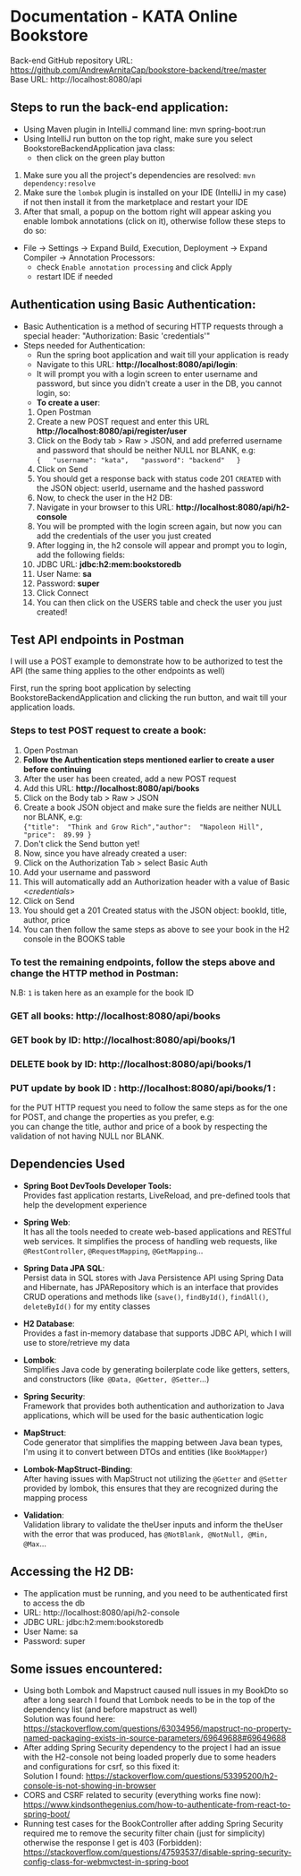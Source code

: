 
# Documentation - KATA Online Bookstore

Back-end GitHub repository URL: https://github.com/AndrewArnitaCap/bookstore-backend/tree/master   
Base URL: http://localhost:8080/api

## Steps to run the back-end application:
- Using Maven plugin in IntelliJ command line: mvn spring-boot:run
- Using IntelliJ run button on the top right, make sure you select BookstoreBackendApplication java class:
  - then click on the green play button
1. Make sure you all the project's dependencies are resolved: `mvn dependency:resolve`
2. Make sure the `lombok` plugin is installed on your IDE (IntelliJ in my case) if not then install it from the marketplace and restart your IDE
3. After that small, a popup on the bottom right will appear asking you enable lombok annotations (click on it), otherwise follow these steps to do so:
- File -> Settings -> Expand Build, Execution, Deployment -> Expand Compiler -> Annotation Processors:
  - check `Enable annotation processing` and click Apply
  - restart IDE if needed

## Authentication using Basic Authentication:
- Basic Authentication is a method of securing HTTP requests through a special header: "Authorization: Basic 'credentials'"
- Steps needed for Authentication:
  - Run the spring boot application and wait till your application is ready
  - Navigate to this URL: **http://localhost:8080/api/login**:
  - It will prompt you with a login screen to enter username and password, but since you didn't create a user in the DB, you cannot login, so:
  - **To create a user**:
  1. Open Postman
  2. Create a new POST request and enter this URL **http://localhost:8080/api/register/user**
  3. Click on the Body tab > Raw > JSON, and add preferred  username and password that should be neither NULL nor BLANK, e.g:   
     `{  
     "username": "kata",  
     "password": "backend"  
     }`
  5. Click on Send
  6. You should get a response back with status code 201 `CREATED` with the JSON object: userId, username and the hashed password
  7. Now, to check the user in the H2 DB:
  8. Navigate in your browser to this URL: **http://localhost:8080/api/h2-console**
  8. You will be prompted with the login screen again, but now you can add the credentials of the user you just created
  9. After logging in, the h2 console will appear and prompt you to login, add the following fields:
    10. JDBC URL: **jdbc:h2:mem:bookstoredb**
    11. User Name: **sa**
    12. Password: **super**
    13. Click Connect
    14. You can then click on the USERS table and check the user you just created!

##  Test API endpoints in Postman
I will use a POST example to demonstrate how to be authorized to test the API (the same thing applies to the other endpoints as well)  

First, run the spring boot application by selecting BookstoreBackendApplication and clicking the run button, and wait till your application loads.
### Steps to test POST request to create a book:
1. Open Postman
2. **Follow the Authentication steps mentioned earlier to create a user before continuing**
3. After the user has been created, add a new POST request
4. Add this URL: **http://localhost:8080/api/books**
5. Click on the Body tab > Raw > JSON
6. Create a book JSON object and make sure the fields are neither NULL nor BLANK, e.g:  
   `{"title":  "Think and Grow Rich","author":  "Napoleon Hill",
   "price":  89.99
   }`
7. Don't click the Send button yet!
8. Now, since you have already created a user:
9.  Click on the Authorization Tab > select Basic Auth
10. Add your username and password
11. This will automatically add an Authorization header with a value of Basic <*credentials*>
12. Click on Send
13. You should get a 201 Created status with the JSON object: bookId, title, author, price
14. You can then follow the same steps as above to see your book in the H2 console in the BOOKS table

### To test the remaining endpoints, follow the steps above and change the HTTP method in Postman:
N.B: `1` is taken here as an example for the book ID
### GET all books: http://localhost:8080/api/books
### GET book by ID: http://localhost:8080/api/books/1
### DELETE book by ID: http://localhost:8080/api/books/1

### PUT update by book ID : http://localhost:8080/api/books/1 :
for the PUT HTTP request you need to follow the same steps as for the one for POST, and change the properties as you prefer, e.g:  
you can change the title, author and price of a book by respecting the validation of not having NULL nor BLANK.

## Dependencies Used
- **Spring Boot DevTools Developer Tools:**  
  Provides fast application restarts, LiveReload, and pre-defined tools that help the development experience

- **Spring Web**:  
  It has all the tools needed to create web-based applications and RESTful web services. It simplifies the process of handling web requests, like `@RestController`, `@RequestMapping`, `@GetMapping`...
- **Spring Data JPA SQL**:  
  Persist data in SQL stores with Java Persistence API using Spring Data and Hibernate, has JPARepository which is an interface that provides CRUD operations and methods like (`save()`, `findById()`, `findAll()`, `deleteById()` for my entity classes
- **H2 Database**:  
  Provides a fast in-memory database that supports JDBC API, which I will use to store/retrieve my data
- **Lombok**:  
  Simplifies Java code by generating boilerplate code like getters, setters, and constructors (like` @Data, @Getter, @Setter`...)
- **Spring Security**:  
  Framework that provides both authentication and authorization to Java applications, which will be used for the basic authentication logic
- **MapStruct**:  
  Code generator that simplifies the mapping between Java bean types, I'm using it to convert between DTOs and entities (like `BookMapper`)
- **Lombok-MapStruct-Binding**:  
  After having issues with MapStruct not utilizing the `@Getter` and `@Setter` provided by lombok, this ensures that they are recognized during the mapping process
- **Validation**:  
  Validation library to validate the theUser inputs and inform the theUser with the error that was produced, has `@NotBlank, @NotNull, @Min, @Max`...

## Accessing the H2 DB:
- The application must be running, and you need to be authenticated first to access the db
- URL: http://localhost:8080/api/h2-console
- JDBC URL: jdbc:h2:mem:bookstoredb
- User Name: sa
- Password: super


## Some issues encountered:
- Using both Lombok and Mapstruct caused null issues in my BookDto so after a long search I found that Lombok needs to be in the top of the dependency list (and before mapstruct as well)  
  Solution was found here: https://stackoverflow.com/questions/63034956/mapstruct-no-property-named-packaging-exists-in-source-parameters/69649688#69649688
- After adding Spring Security dependency to the project I had an issue with the H2-console not being loaded properly due to some headers and configurations for csrf, so this fixed it:  
  Solution I found: https://stackoverflow.com/questions/53395200/h2-console-is-not-showing-in-browser
- CORS and CSRF related to security (everything works fine now):  
https://www.kindsonthegenius.com/how-to-authenticate-from-react-to-spring-boot/
- Running test cases for the BookController after adding Spring Security required me to remove the security filter chain (just for simplicity) otherwise the response I get is 403 (Forbidden):  
https://stackoverflow.com/questions/47593537/disable-spring-security-config-class-for-webmvctest-in-spring-boot